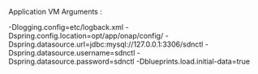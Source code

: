 Application VM Arguments :

-Dlogging.config=etc/logback.xml
-Dspring.config.location=opt/app/onap/config/
-Dspring.datasource.url=jdbc:mysql://127.0.0.1:3306/sdnctl
-Dspring.datasource.username=sdnctl
-Dspring.datasource.password=sdnctl
-Dblueprints.load.initial-data=true

